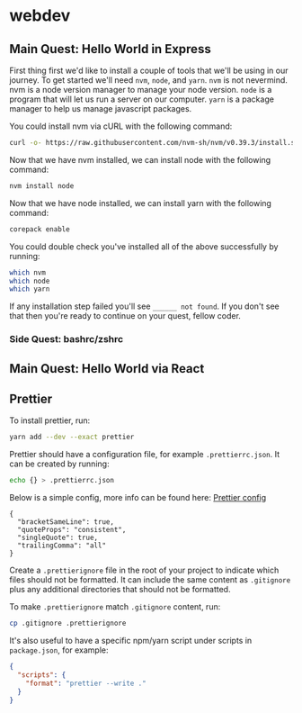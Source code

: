 # webdev

## Main Quest: Hello World in Express

First thing first we'd like to install a couple of tools that we'll be using in our journey. To get started we'll need `nvm`, `node`, and `yarn`. `nvm` is not nevermind. nvm is a node version manager to manage your node version. `node` is a program that will let us run a server on our computer. `yarn` is a package manager to help us manage javascript packages.

You could install nvm via cURL with the following command:

```sh
curl -o- https://raw.githubusercontent.com/nvm-sh/nvm/v0.39.3/install.sh | bash
```

Now that we have nvm installed, we can install node with the following command:

```sh
nvm install node
```

Now that we have node installed, we can install yarn with the following command:

```sh
corepack enable
```

You could double check you've installed all of the above successfully by running:

```sh
which nvm
which node
which yarn
```

If any installation step failed you'll see `______ not found`. If you don't see that then you're ready to continue on your quest, fellow coder.

### Side Quest: bashrc/zshrc

## Main Quest: Hello World via React

## Prettier

To install prettier, run:

```sh
yarn add --dev --exact prettier
```

Prettier should have a configuration file, for example `.prettierrc.json`. It can be created by running:

```sh
echo {} > .prettierrc.json
```

Below is a simple config, more info can be found here: [Prettier config](https://prettier.io/docs/en/configuration.html)

```
{
  "bracketSameLine": true,
  "quoteProps": "consistent",
  "singleQuote": true,
  "trailingComma": "all"
}
```

Create a `.prettierignore` file in the root of your project to indicate which files should not be formatted. It can include the same content as `.gitignore` plus any additional directories that should not be formatted.

To make `.prettierignore` match `.gitignore` content, run:

```sh
cp .gitignore .prettierignore
```

It's also useful to have a specific npm/yarn script under scripts in `package.json`, for example:

```json
{
  "scripts": {
    "format": "prettier --write ."
  }
}
```
